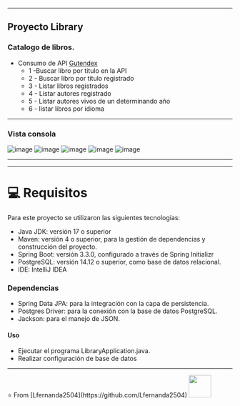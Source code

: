 
---
## Proyecto Library 
### Catalogo de libros.
* Consumo de API [Gutendex](https://gutendex.com/)
  * 1 -Buscar libro por titulo en la API
  * 2 - Buscar libro por titulo registrado
  * 3 - Listar libros registrados
  * 4 - Listar autores registrado
  * 5 - Listar autores vivos de un determinando año
  * 6 - listar libros por idioma
---
### Vista consola
 ![image](https://github.com/Lfernanda2504/library/assets/24297887/c6e57b26-1f76-423e-b256-e96bf50c1ee8)
![image](https://github.com/Lfernanda2504/library/assets/24297887/42ffb1bb-5d6a-446a-a634-b5d2161ea1a9)
![image](https://github.com/Lfernanda2504/library/assets/24297887/13da0d8a-d018-405c-bc6f-7872b0203092)
![image](https://github.com/Lfernanda2504/library/assets/24297887/59410a39-cfcb-47ff-a4d1-5c9d6383b47a)
![image](https://github.com/Lfernanda2504/library/assets/24297887/8d88e106-a27f-440b-9aef-acb5768365d6)
<hr/>

---
# 💻 Requisitos
Para este proyecto se utilizaron las siguientes tecnologías:

* Java JDK: versión 17 o superior
* Maven: versión 4 o superior, para la gestión de dependencias y construcción del proyecto.
*  Spring Boot: versión 3.3.0, configurado a través de Spring Initializr
*  PostgreSQL: versión 14.12 o superior, como base de datos relacional.
*  IDE: IntelliJ IDEA

### Dependencias 
* Spring Data JPA: para la integración con la capa de persistencia.
*  Postgres Driver: para la conexión con la base de datos PostgreSQL.
*  Jackson: para el manejo de JSON.
 
 #### Uso
   * Ejecutar el programa LibraryApplication.java.
   * Realizar configuración de base de datos
  <hr/>
⭐️ From [Lfernanda2504](https://github.com/Lfernanda2504)
<img src="https://user-images.githubusercontent.com/5679180/79618120-0daffb80-80be-11ea-819e-d2b0fa904d07.gif" width="50px">


